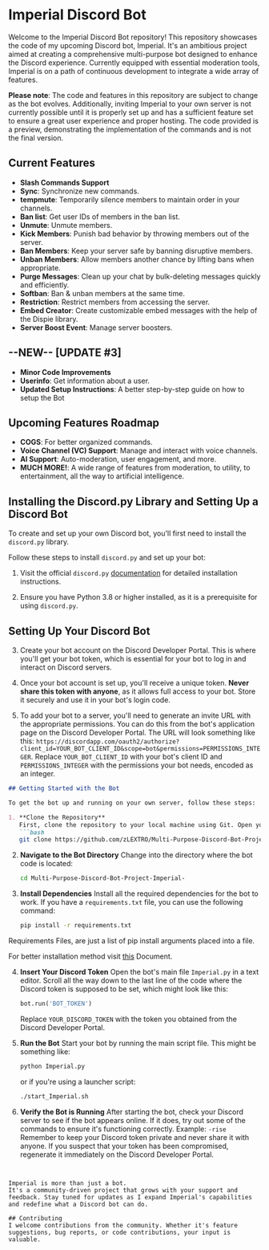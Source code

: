 # Imperial Discord Bot

Welcome to the Imperial Discord Bot repository! This repository showcases the code of my upcoming Discord bot, Imperial. It's an ambitious project aimed at creating a comprehensive multi-purpose bot designed to enhance the Discord experience. Currently equipped with essential moderation tools, Imperial is on a path of continuous development to integrate a wide array of features.

**Please note**: The code and features in this repository are subject to change as the bot evolves. Additionally, inviting Imperial to your own server is not currently possible until it is properly set up and has a sufficient feature set to ensure a great user experience and proper hosting. The code provided is a preview, demonstrating the implementation of the commands and is not the final version.

## Current Features
- **Slash Commands Support**
- **Sync**: Synchronize new commands.
- **tempmute**: Temporarily silence members to maintain order in your channels.
- **Ban list**: Get user IDs of members in the ban list.
- **Unmute**: Unmute members.
- **Kick Members**: Punish bad behavior by throwing members out of the server.
- **Ban Members**: Keep your server safe by banning disruptive members.
- **Unban Members**: Allow members another chance by lifting bans when appropriate.
- **Purge Messages**: Clean up your chat by bulk-deleting messages quickly and efficiently.
- **Softban**: Ban & unban members at the same time.
- **Restriction**: Restrict members from accessing the server.
- **Embed Creator**: Create customizable embed messages with the help of the Dispie library.
- **Server Boost Event**: Manage server boosters.

## --NEW-- [UPDATE #3]
- **Minor Code Improvements**
- **Userinfo**: Get information about a user.
- **Updated Setup Instructions**: A better step-by-step guide on how to setup the Bot

## Upcoming Features Roadmap
- **COGS**: For better organized commands.
- **Voice Channel (VC) Support**: Manage and interact with voice channels.
- **AI Support**: Auto-moderation, user engagement, and more.
- **MUCH MORE!**: A wide range of features from moderation, to utility, to entertainment, all the way to artificial intelligence.

## Installing the Discord.py Library and Setting Up a Discord Bot

To create and set up your own Discord bot, you'll first need to install the `discord.py` library.

Follow these steps to install `discord.py` and set up your bot:

1. Visit the official `discord.py` [documentation](https://discordpy.readthedocs.io/en/stable/intro.html) for detailed installation instructions.

2. Ensure you have Python 3.8 or higher installed, as it is a prerequisite for using `discord.py`.

## Setting Up Your Discord Bot

3. Create your bot account on the Discord Developer Portal. This is where you'll get your bot token, which is essential for your bot to log in and interact on Discord servers.

4. Once your bot account is set up, you'll receive a unique token. **Never share this token with anyone**, as it allows full access to your bot. Store it securely and use it in your bot's login code.

5. To add your bot to a server, you'll need to generate an invite URL with the appropriate permissions. You can do this from the bot's application page on the Discord Developer Portal. The URL will look something like this: `https://discordapp.com/oauth2/authorize?client_id=YOUR_BOT_CLIENT_ID&scope=bot&permissions=PERMISSIONS_INTEGER`. Replace `YOUR_BOT_CLIENT_ID` with your bot's client ID and `PERMISSIONS_INTEGER` with the permissions your bot needs, encoded as an integer.


```markdown
## Getting Started with the Bot

To get the bot up and running on your own server, follow these steps:

1. **Clone the Repository**
   First, clone the repository to your local machine using Git. Open your terminal and run:
   ```bash
   git clone https://github.com/zLEXTRO/Multi-Purpose-Discord-Bot-Project-Imperial-.git
   ```

2. **Navigate to the Bot Directory**
   Change into the directory where the bot code is located:
   ```bash
   cd Multi-Purpose-Discord-Bot-Project-Imperial-
   ```

3. **Install Dependencies**
   Install all the required dependencies for the bot to work. If you have a `requirements.txt` file, you can use the following command:
   ```bash
   pip install -r requirements.txt
   ```
Requirements Files, are just a list of pip install arguments placed into a file. 

For better installation method visit [this](https://docs.discloudbot.com/v/en/suport/languages/python/requirements.txt) Document.

4. **Insert Your Discord Token**
   Open the bot's main file `Imperial.py` in a text editor. Scroll all the way down to the last line of the code where the Discord token is supposed to be set, which might look like this:
   ```python
   bot.run('BOT_TOKEN')
   ```
   Replace `YOUR_DISCORD_TOKEN` with the token you obtained from the Discord Developer Portal.

5. **Run the Bot**
   Start your bot by running the main script file. This might be something like:
   ```bash
   python Imperial.py
   ```
   or if you're using a launcher script:
   ```bash
   ./start_Imperial.sh
   ```

6. **Verify the Bot is Running**
   After starting the bot, check your Discord server to see if the bot appears online. If it does, try out some of the commands to ensure it's functioning correctly.
Example: `-rise`
Remember to keep your Discord token private and never share it with anyone. If you suspect that your token has been compromised, regenerate it immediately on the Discord Developer Portal.
```


Imperial is more than just a bot.
It's a community-driven project that grows with your support and feedback. Stay tuned for updates as I expand Imperial's capabilities and redefine what a Discord bot can do.

## Contributing
I welcome contributions from the community. Whether it's feature suggestions, bug reports, or code contributions, your input is valuable.

